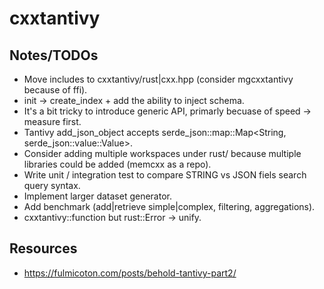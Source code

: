 # cxxtantivy

## Notes/TODOs

* Move includes to cxxtantivy/rust|cxx.hpp (consider mgcxxtantivy because of ffi).
* init -> create_index + add the ability to inject schema.
* It's a bit tricky to introduce generic API, primarly becuase of speed -> measure first.
* Tantivy add_json_object accepts serde_json::map::Map<String, serde_json::value::Value>.
* Consider adding multiple workspaces under rust/ because multiple libraries could be added (memcxx as a repo).
* Write unit / integration test to compare STRING vs JSON fiels search query syntax.
* Implement larger dataset generator.
* Add benchmark (add|retrieve simple|complex, filtering, aggregations).
* cxxtantivy::function but rust::Error -> unify.

## Resources

* https://fulmicoton.com/posts/behold-tantivy-part2/
